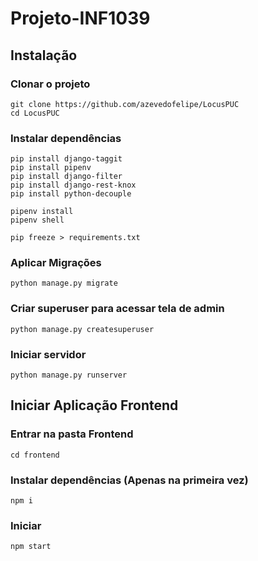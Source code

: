 # Projeto-INF1039

## Instalação

### Clonar o projeto

```
git clone https://github.com/azevedofelipe/LocusPUC
cd LocusPUC
```

### Instalar dependências

```
pip install django-taggit
pip install pipenv
pip install django-filter
pip install django-rest-knox
pip install python-decouple

pipenv install
pipenv shell

pip freeze > requirements.txt
```

### Aplicar Migrações

```
python manage.py migrate
```

### Criar superuser para acessar tela de admin

```
python manage.py createsuperuser
```

### Iniciar servidor

```
python manage.py runserver
```

## Iniciar Aplicação Frontend

### Entrar na pasta Frontend

```
cd frontend
```

### Instalar dependências (Apenas na primeira vez)

```
npm i
```

### Iniciar

```
npm start
```
